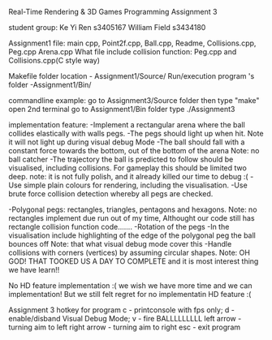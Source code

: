 Real-Time Rendering & 3D Games Programming Assignment 3

student group:
Ke Yi Ren s3405167
William Field s3434180

Assignment1 file: main cpp, Point2f.cpp, Ball.cpp, Readme, Collisions.cpp, Peg.cpp Arena.cpp
What file include collision function: Peg.cpp and Collisions.cpp(C style way)

Makefile folder location - Assignment1/Source/
Run/execution program 's folder  -Assignment1/Bin/

commandline example:
go to Assignment3/Source folder
then
type "make"
open 2nd terminal
go to Assignment1/Bin folder
type ./Assignment3

implementation feature:
-Implement a rectangular arena where the ball collides elastically with walls pegs. 
-The pegs should light up when hit. Note it will not light up during visual debug Mode
-The ball should fall with a constant force towards the bottom, out of the bottom of the arena
Note: no ball catcher
-The trajectory the ball is predicted to follow should be visualised, including collisions. For gameplay this should be limited two deep. 
note: it is not fully polish, and it already killed our time to debug :(
-Use simple plain colours for rendering, including the visualisation. 
-Use brute force collision detection whereby all pegs are checked. 

-Polygonal pegs: rectangles, triangles, pentagons and hexagons. 
Note: no rectangles implement due run out of my time, Althought our code still has rectangle collision function code.......
-Rotation of the pegs
-In the visualisation include highlighting of the edge of the polygonal peg the ball bounces off 
Note: that what visual debug mode cover this
-Handle collisions with corners (vertices) by assuming circular shapes. 
Note: OH GOD! THAT TOOKED US A DAY TO COMPLETE and it is most interest thing we have learn!!


No HD feature implementation :( we wish we have more time and we can implementation!
But we still felt regret for no implementatin HD feature :(

Assignment 3 hotkey for program
c - printconsole with fps only;
d - enable/disband Visual Debug Mode;
v - fire BALLLLLLLLL
left arrow - turning aim to left
right arrow - turning aim to right
esc - exit program



